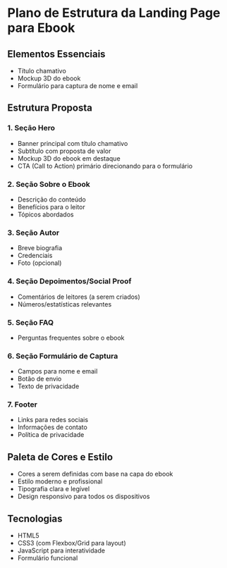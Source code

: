 # Plano de Estrutura da Landing Page para Ebook

## Elementos Essenciais
- Título chamativo
- Mockup 3D do ebook
- Formulário para captura de nome e email

## Estrutura Proposta

### 1. Seção Hero
- Banner principal com título chamativo
- Subtítulo com proposta de valor
- Mockup 3D do ebook em destaque
- CTA (Call to Action) primário direcionando para o formulário

### 2. Seção Sobre o Ebook
- Descrição do conteúdo
- Benefícios para o leitor
- Tópicos abordados

### 3. Seção Autor
- Breve biografia
- Credenciais
- Foto (opcional)

### 4. Seção Depoimentos/Social Proof
- Comentários de leitores (a serem criados)
- Números/estatísticas relevantes

### 5. Seção FAQ
- Perguntas frequentes sobre o ebook

### 6. Seção Formulário de Captura
- Campos para nome e email
- Botão de envio
- Texto de privacidade

### 7. Footer
- Links para redes sociais
- Informações de contato
- Política de privacidade

## Paleta de Cores e Estilo
- Cores a serem definidas com base na capa do ebook
- Estilo moderno e profissional
- Tipografia clara e legível
- Design responsivo para todos os dispositivos

## Tecnologias
- HTML5
- CSS3 (com Flexbox/Grid para layout)
- JavaScript para interatividade
- Formulário funcional

